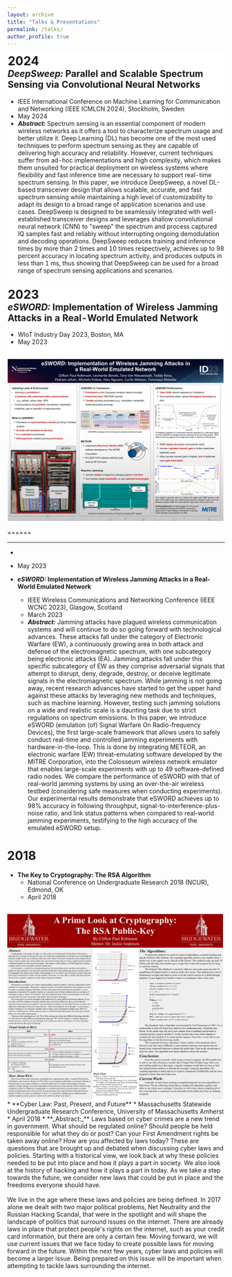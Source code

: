 ```yaml
---
layout: archive
title: "Talks & Presentations"
permalink: /talks/
author_profile: true
---
```


<table cellpadding="0" cellspacing="0" border="0" style="background-color: white; border-collapse: collapse;">
  <tr>
    <td style="text-align: left; padding: 0; border: 0.1px solid white; vertical-align: top;">
      <h1 style="margin: 0;">2024</h1>
      <h2 style="margin-top: 0;"><strong><em>DeepSweep:</em> Parallel and Scalable Spectrum Sensing via Convolutional Neural Networks</strong></h2>
      <ul style="margin-top: 0;">
        <li>IEEE International Conference on Machine Learning for Communication and Networking (IEEE ICMLCN 2024), Stockholm, Sweden</li>
        <li>May 2024</li>
        <li><strong><em>Abstract:</em></strong> Spectrum sensing is an essential component of modern wireless networks as it offers a tool to characterize spectrum usage and better utilize it. Deep Learning (DL) has become one of the most used techniques to perform spectrum sensing as they are capable of delivering high accuracy and reliability. However, current techniques suffer from ad-hoc implementations and high complexity, which makes them unsuited for practical deployment on wireless systems where flexibility and fast inference time are necessary to support real-time spectrum sensing. In this paper, we introduce DeepSweep, a novel DL-based transceiver design that allows scalable, accurate, and fast spectrum sensing while maintaining a high level of customizability to adapt its design to a broad range of application scenarios and use cases. DeepSweep is designed to be seamlessly integrated with well-established transceiver designs and leverages shallow convolutional neural network (CNN) to "sweep" the spectrum and process captured IQ samples fast and reliably without interrupting ongoing demodulation and decoding operations. DeepSweep reduces training and inference times by more than 2 times and 10 times respectively, achieves up to 98 percent accuracy in locating spectrum activity, and produces outputs in less than 1 ms, thus showing that DeepSweep can be used for a broad range of spectrum sensing applications and scenarios.</li>
      </ul>
    </td>
  </tr>
</table>

<table cellpadding="0" cellspacing="0" border="0" style="background-color: white; border-collapse: collapse;">
  <tr>
    <td style="text-align: left; padding: 0; border: 0.1px solid white; vertical-align: top;">
      <h1 style="margin: 0;">2023</h1>
      <h2 style="margin-top: 0;"><strong><em>eSWORD:</em> Implementation of Wireless Jamming Attacks in a Real-World Emulated Network</strong></h2>
      <ul style="margin-top: 0;">
        <li>WIoT Industry Day 2023, Boston, MA</li>
        <li>May 2023</li>
      </ul>
      <br> 
      <img src="../images/esword_poster_23.jpg" alt="WIoT Day Poster" style="width:500px;">
      <br>
    </td>
  </tr>
</table>



======
* **** **
  * 
  * May 2023

* ***eSWORD:* Implementation of Wireless Jamming Attacks in a Real-World Emulated Network**
  * IEEE Wireless Communications and Networking Conference (IEEE WCNC 2023), Glasgow, Scotland
  * March 2023
  * **_Abstract:_** Jamming attacks have plagued wireless communication systems and will continue to do so going forward with technological advances. These attacks fall under the category of Electronic Warfare (EW), a continuously growing area in both attack and defense of the electromagnetic spectrum, with one subcategory being electronic attacks (EA). Jamming attacks fall under this specific subcategory of EW as they comprise adversarial signals that attempt to disrupt, deny, degrade, destroy, or deceive legitimate signals in the electromagnetic spectrum. While jamming is not going away, recent research advances have started to get the upper hand against these attacks by leveraging new methods and techniques, such as machine learning. However, testing such jamming solutions on a wide and realistic scale is a daunting task due to strict regulations on spectrum emissions. In this paper, we introduce eSWORD (emulation (of) Signal Warfare On Radio-frequency Devices), the first large-scale framework that allows users to safely conduct real-time and controlled jamming experiments with hardware-in-the-loop. This is done by integrating METEOR, an electronic warfare (EW) threat-emulating software developed by the MITRE Corporation, into the Colosseum wireless network emulator that enables large-scale experiments with up to 49 software-defined radio nodes. We compare the performance of eSWORD with that of real-world jamming systems by using an over-the-air wireless testbed (considering safe measures when conducting experiments). Our experimental results demonstrate that eSWORD achieves up to 98% accuracy in following throughput, signal-to-interference-plus-noise ratio, and link status patterns when compared to real-world jamming experiments, testifying to the high accuracy of the emulated eSWORD setup.


2018
======
* **The Key to Cryptography: The RSA Algorithm**
  * National Conference on Undergraduate Research 2018 (NCUR), Edmond, OK
  * April 2018
<br> 
<img src="../images/ncur_poster.jpg" alt="NCUR Poster" style="width:500px;">
<br>
* **Cyber Law: Past, Present, and Future**
  * Massachusetts Statewide Undergraduate Research Conference, University of Massachusetts Amherst
  * April 2018
  * **_Abstract:_** Laws based on cyber crimes are a new trend in government. What should be regulated online? Should people be held responsible for what they do or post? Can your First Amendment rights be taken away online? How are you affected by laws today? These are questions that are brought up and debated when discussing cyber laws and policies. Starting with a historical view, we look back at why these policies needed to be put into place and how it plays a part in society. We also look at the history of hacking and how it plays a part in today. As we take a step towards the future, we consider new laws that could be put in place and the freedoms everyone should have. <br><br> We live in the age where these laws and policies are being defined. In 2017 alone we dealt with two major political problems, Net Neutrality and the Russian Hacking Scandal, that were in the spotlight and will shape the landscape of politics that surround issues on the internet. There are already laws in place that protect people's rights on the internet, such as your credit card information, but there are only a certain few. Moving forward, we will use current issues that we face today to create possible laws for moving forward in the future. Within the next few years, cyber laws and policies will become a larger issue. Being prepared on this issue will be important when attempting to tackle laws surrounding the internet.

